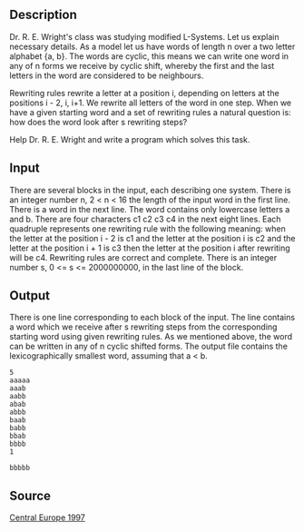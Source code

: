 <h2>Description</h2><p>Dr. R. E. Wright's class was studying modified L-Systems. Let us explain necessary details. As a model let us have words of length n over a two letter alphabet {a, b}. The words are cyclic, this means we can write one word in any of n forms we receive by cyclic shift, whereby the first and the last letters in the word are considered to be neighbours. 
</p>Rewriting rules rewrite a letter at a position i, depending on letters at the positions i - 2, i, i+1. We rewrite all letters of the word in one step. When we have a given starting word and a set of rewriting rules a natural question is: how does the word look after s rewriting steps? 

Help Dr. R. E. Wright and write a program which solves this task. 
<h2>Input</h2><p>There are several blocks in the input, each describing one system. There is an integer number n, 2 &lt; n &lt; 16 the length of the input word in the first line. There is a word in the next line. The word contains only lowercase letters a and b. There are four characters c1 c2 c3 c4 in the next eight lines. Each quadruple represents one rewriting rule with the following meaning: when the letter at the position i - 2 is c1 and the letter at the position i is c2 and the letter at the position i + 1 is c3 then the letter at the position i after rewriting will be c4. Rewriting rules are correct and complete. There is an integer number s, 0 &lt;= s &lt;= 2000000000, in the last line of the block. </p><h2>Output</h2><p>There is one line corresponding to each block of the input. The line contains a word which we receive after s rewriting steps from the corresponding starting word using given rewriting rules. As we mentioned above, the word can be written in any of n cyclic shifted forms. The output file contains the lexicographically smallest word, assuming that a &lt; b. </p><pre><code class="language-input1">5
aaaaa
aaab
aabb
abab
abbb
baab
babb
bbab
bbbb
1</code></pre><pre><code class="language-output1">bbbbb</code></pre><h2>Source</h2><a href="searchproblem?field=source&amp;key=Central+Europe+1997">Central Europe 1997</a>